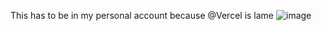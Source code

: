 
This has to be in my personal account because @Vercel is lame ![image](https://user-images.githubusercontent.com/45497981/226149637-3342c7b9-7e49-4078-a004-97212163ed6f.png)
